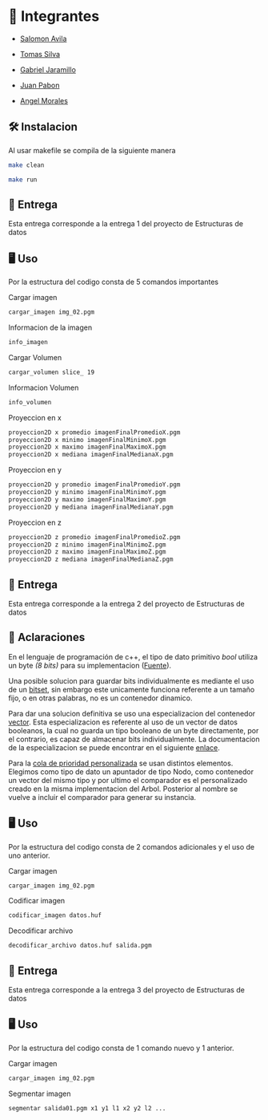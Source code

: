 # 👥 Integrantes

- [Salomon Avila](https://github.com/MrMich34)

- [Tomas Silva](https://github.com/Tomas-SilvaC)

- [Gabriel Jaramillo](https://github.com/GabrielJaramilloCuberos)

- [Juan Pabon](https://github.com/JohnWilliams2050)

- [Angel Morales](https://github.com/Angellovem)


## 🛠️ Instalacion

Al usar makefile se compila de la siguiente manera

```bash
make clean

make run
```
## 📝 Entrega

Esta entrega corresponde a la entrega 1 del proyecto de Estructuras de datos

## 🖥️ Uso
Por la estructura del codigo consta de 5 comandos importantes

Cargar imagen
```bash
cargar_imagen img_02.pgm
```
Informacion de la imagen
```bash
info_imagen
```
Cargar Volumen
```bash
cargar_volumen slice_ 19
```
Informacion Volumen
```bash
info_volumen
```

Proyeccion en x
```bash
proyeccion2D x promedio imagenFinalPromedioX.pgm
proyeccion2D x minimo imagenFinalMinimoX.pgm
proyeccion2D x maximo imagenFinalMaximoX.pgm
proyeccion2D x mediana imagenFinalMedianaX.pgm
```

Proyeccion en y
```bash
proyeccion2D y promedio imagenFinalPromedioY.pgm
proyeccion2D y minimo imagenFinalMinimoY.pgm
proyeccion2D y maximo imagenFinalMaximoY.pgm
proyeccion2D y mediana imagenFinalMedianaY.pgm
```

Proyeccion en z
```bash
proyeccion2D z promedio imagenFinalPromedioZ.pgm
proyeccion2D z minimo imagenFinalMinimoZ.pgm
proyeccion2D z maximo imagenFinalMaximoZ.pgm
proyeccion2D z mediana imagenFinalMedianaZ.pgm
```


## 🚚 Entrega

Esta entrega corresponde a la entrega 2 del proyecto de Estructuras de datos


## 📜 Aclaraciones
En el lenguaje de programación de c++, el tipo de dato primitivo *bool* utiliza un byte _(8 bits)_ para su implementacion ([Fuente](https://learn.microsoft.com/en-us/cpp/cpp/fundamental-types-cpp?view=msvc-170#sizes-of-built-in-types)).

Una posible solucion para guardar bits individualmente es mediante el uso de un [bitset](https://cplusplus.com/reference/bitset/bitset/), sin embargo este unicamente funciona referente a un tamaño fijo, o en otras palabras, no es un contenedor dinamico.

Para dar una solucion definitiva se uso una especializacion del contenedor [vector](https://cplusplus.com/reference/vector/vector/). Esta especializacion es referente al uso de un vector de datos booleanos, la cual no guarda un tipo booleano de un byte directamente, por el contrario, es capaz de almacenar bits individualmente. La documentacion de la especializacion se puede encontrar en el siguiente [enlace](https://cplusplus.com/reference/vector/vector-bool/).

Para la [cola de prioridad personalizada](https://www.geeksforgeeks.org/custom-comparator-in-priority_queue-in-cpp-stl/) se usan distintos elementos.
Elegimos como tipo de dato un apuntador de tipo Nodo, como contenedor un vector del mismo
tipo y por ultimo el comparador es el personalizado creado en la misma implementacion del Arbol.
Posterior al nombre se vuelve a incluir el comparador para generar su instancia.

## 🖥️  Uso

Por la estructura del codigo consta de 2 comandos adicionales y el uso de uno anterior.

Cargar imagen
```bash
cargar_imagen img_02.pgm
```
Codificar imagen
```bash
codificar_imagen datos.huf
```
Decodificar archivo
```bash
decodificar_archivo datos.huf salida.pgm
```

## 🚚 Entrega

Esta entrega corresponde a la entrega 3 del proyecto de Estructuras de datos


## 🖥️  Uso

Por la estructura del codigo consta de 1 comando nuevo y 1 anterior.

Cargar imagen
```bash
cargar_imagen img_02.pgm
```
Segmentar imagen
```bash
segmentar salida01.pgm x1 y1 l1 x2 y2 l2 ...
```
